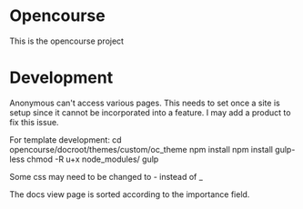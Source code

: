 
# Opencourse

This is the opencourse project

# Development

Anonymous can't access various pages. This needs to set once a site is setup since it cannot be incorporated into a feature.
I may add a product to fix this issue.

For template development:
cd opencourse/docroot/themes/custom/oc_theme
npm install
npm install gulp-less
chmod -R u+x node_modules/
gulp


Some css may need to be changed to - instead of _


The docs view page is sorted according to the importance field.
